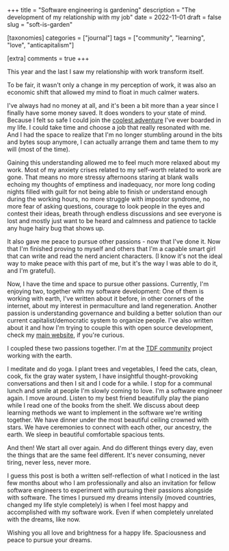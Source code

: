 +++
title = "Software engineering is gardening"
description = "The development of my relationship with my job"
date = 2022-11-01
draft = false
slug = "soft-is-garden"

[taxonomies]
categories = ["journal"]
tags = ["community", "learning", "love", "anticapitalism"]

[extra]
comments = true
+++

This year and the last I saw my relationship with work transform itself.

To be fair, it wasn't only a change in my perception of work, it was also an economic shift that allowed my mind to float in much calmer waters.

I've always had no money at all, and it's been a bit more than a year since I finally have some money saved. It does wonders to your state of mind. Because I felt so safe I could join the [coolest adventure](wireless-hippie.github.io/martian/) I've ever boarded in my life. I could take time and choose a job that really resonated with me. And I had the space to realize that I'm no longer stumbling around in the bits and bytes soup anymore, I can actually arrange them and tame them to my will (most of the time).

Gaining this understanding allowed me to feel much more relaxed about my work. Most of my anxiety crises related to my self-worth related to work are gone. That means no more stressy afternoons staring at blank walls echoing my thoughts of emptiness and inadequacy, nor more long coding nights filled with guilt for not being able to finish or understand enough during the working hours, no more struggle with impostor syndrome, no more fear of asking questions, courage to look people in the eyes and contest their ideas, breath through endless discussions and see everyone is lost and mostly just want to be heard and calmness and patience to tackle any huge hairy bug that shows up.

It also gave me peace to pursue other passions - now that I've done it. Now that I'm finished proving to myself and others that I'm a capable smart girl that can write and read the nerd ancient characters. (I know it's not the ideal way to make peace with this part of me, but it's the way I was able to do it, and I'm grateful).

Now, I have the time and space to pursue other passions. Currently, I'm enjoying two, together with my software development: One of them is working with earth, I've written about it before, in other corners of the internet, about my interest in permaculture and land regeneration. Another passion is understanding governance and building a better solution than our current capitalist/democratic system to organize people. I've also written about it and how I'm trying to couple this with open source development, check my [main website](https://psychonautgirl.space), if you're curious.

I coupled these two passions together. I'm at the [TDF community](traditionaldreamfactory.com) project working with the earth.

I meditate and do yoga.
I plant trees and vegetables, I feed the cats, clean, cook, fix the gray water system, I have insightful thought-provoking conversations and then I sit and I code for a while. I stop for a communal lunch and smile at people I'm slowly coming to love.
I'm a software engineer again.
I move around. Listen to my best friend beautifully play the piano while I read one of the books from the shelf.
We discuss about deep learning methods we want to implement in the software we're writing together.
We have dinner under the most beautiful ceiling crowned with stars.
We have ceremonies to connect with each other, our ancestry, the earth.
We sleep in beautiful comfortable spacious tents.

And then!
We start all over again. And do different things every day, even the things that are the same feel different.
It's never consuming, never tiring, never less, never more.

I guess this post is both a written self-reflection of what I noticed in the last few months about who I am professionally and also an invitation for fellow software engineers to experiment with pursuing their passions alongside with software. The times I pursued my dreams intensily (moved countries, changed my life style completely) is when I feel most happy and accomplished with my software work. Even if when completely unrelated with the dreams, like now.

Wishing you all love and brightness for a happy life. Spaciousness and peace to pursue your dreams.